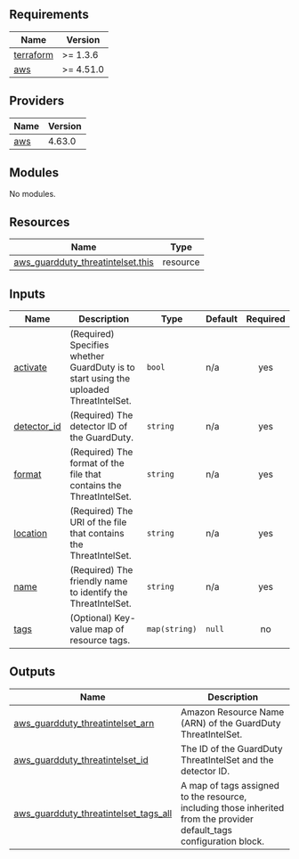 <!-- BEGIN_TF_DOCS -->
## Requirements

| Name | Version |
|------|---------|
| <a name="requirement_terraform"></a> [terraform](#requirement\_terraform) | >= 1.3.6 |
| <a name="requirement_aws"></a> [aws](#requirement\_aws) | >= 4.51.0 |

## Providers

| Name | Version |
|------|---------|
| <a name="provider_aws"></a> [aws](#provider\_aws) | 4.63.0 |

## Modules

No modules.

## Resources

| Name | Type |
|------|------|
| [aws_guardduty_threatintelset.this](https://registry.terraform.io/providers/hashicorp/aws/latest/docs/resources/guardduty_threatintelset) | resource |

## Inputs

| Name | Description | Type | Default | Required |
|------|-------------|------|---------|:--------:|
| <a name="input_activate"></a> [activate](#input\_activate) | (Required) Specifies whether GuardDuty is to start using the uploaded ThreatIntelSet. | `bool` | n/a | yes |
| <a name="input_detector_id"></a> [detector\_id](#input\_detector\_id) | (Required) The detector ID of the GuardDuty. | `string` | n/a | yes |
| <a name="input_format"></a> [format](#input\_format) | (Required) The format of the file that contains the ThreatIntelSet. | `string` | n/a | yes |
| <a name="input_location"></a> [location](#input\_location) | (Required) The URI of the file that contains the ThreatIntelSet. | `string` | n/a | yes |
| <a name="input_name"></a> [name](#input\_name) | (Required) The friendly name to identify the ThreatIntelSet. | `string` | n/a | yes |
| <a name="input_tags"></a> [tags](#input\_tags) | (Optional) Key-value map of resource tags. | `map(string)` | `null` | no |

## Outputs

| Name | Description |
|------|-------------|
| <a name="output_aws_guardduty_threatintelset_arn"></a> [aws\_guardduty\_threatintelset\_arn](#output\_aws\_guardduty\_threatintelset\_arn) | Amazon Resource Name (ARN) of the GuardDuty ThreatIntelSet. |
| <a name="output_aws_guardduty_threatintelset_id"></a> [aws\_guardduty\_threatintelset\_id](#output\_aws\_guardduty\_threatintelset\_id) | The ID of the GuardDuty ThreatIntelSet and the detector ID. |
| <a name="output_aws_guardduty_threatintelset_tags_all"></a> [aws\_guardduty\_threatintelset\_tags\_all](#output\_aws\_guardduty\_threatintelset\_tags\_all) | A map of tags assigned to the resource, including those inherited from the provider default\_tags configuration block. |
<!-- END_TF_DOCS -->